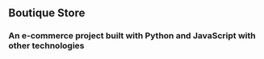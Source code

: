 ## Boutique Store
### An e-commerce project built with Python and JavaScript with other technologies
